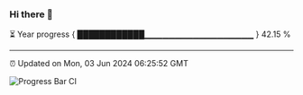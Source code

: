 ### Hi there 👋

⏳ Year progress { ████████████▁▁▁▁▁▁▁▁▁▁▁▁▁▁▁▁▁▁ } 42.15 %

---

⏰ Updated on Mon, 03 Jun 2024 06:25:52 GMT

![Progress Bar CI](https://github.com/ZhaoGui/ZhaoGui/workflows/Progress%20Bar%20CI/badge.svg)
